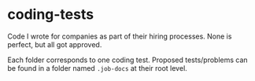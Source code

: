 # coding-tests
Code I wrote for companies as part of their hiring processes. None is perfect, but all got approved.

Each folder corresponds to one coding test. Proposed tests/problems can be found in a folder named ``.job-docs`` at their root level.
